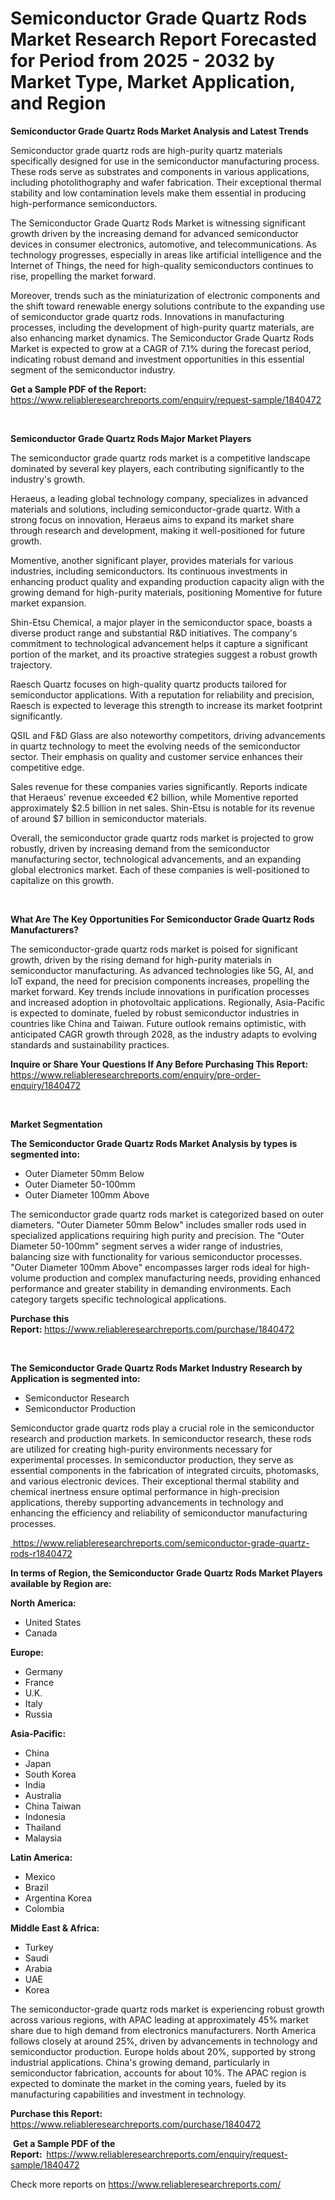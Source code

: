 <p><h1>Semiconductor Grade Quartz Rods Market Research Report Forecasted for Period from 2025 -  2032 by Market Type, Market Application, and Region</h1></p><p><strong>Semiconductor Grade Quartz Rods Market Analysis and Latest Trends</strong></p>
<p><p>Semiconductor grade quartz rods are high-purity quartz materials specifically designed for use in the semiconductor manufacturing process. These rods serve as substrates and components in various applications, including photolithography and wafer fabrication. Their exceptional thermal stability and low contamination levels make them essential in producing high-performance semiconductors.</p><p>The Semiconductor Grade Quartz Rods Market is witnessing significant growth driven by the increasing demand for advanced semiconductor devices in consumer electronics, automotive, and telecommunications. As technology progresses, especially in areas like artificial intelligence and the Internet of Things, the need for high-quality semiconductors continues to rise, propelling the market forward.</p><p>Moreover, trends such as the miniaturization of electronic components and the shift toward renewable energy solutions contribute to the expanding use of semiconductor grade quartz rods. Innovations in manufacturing processes, including the development of high-purity quartz materials, are also enhancing market dynamics. The Semiconductor Grade Quartz Rods Market is expected to grow at a CAGR of 7.1% during the forecast period, indicating robust demand and investment opportunities in this essential segment of the semiconductor industry.</p></p>
<p><strong>Get a Sample PDF of the Report:&nbsp;</strong> <a href="https://www.reliableresearchreports.com/enquiry/request-sample/1840472?utm_campaign=3059&utm_medium=2&utm_source=Github&utm_content=ia&utm_term=06042025&utm_id=semiconductor-grade-quartz-rods">https://www.reliableresearchreports.com/enquiry/request-sample/1840472</a></p>
<p>&nbsp;</p>
<p><strong>Semiconductor Grade Quartz Rods Major Market Players</strong></p>
<p><p>The semiconductor grade quartz rods market is a competitive landscape dominated by several key players, each contributing significantly to the industry's growth. </p><p>Heraeus, a leading global technology company, specializes in advanced materials and solutions, including semiconductor-grade quartz. With a strong focus on innovation, Heraeus aims to expand its market share through research and development, making it well-positioned for future growth.</p><p>Momentive, another significant player, provides materials for various industries, including semiconductors. Its continuous investments in enhancing product quality and expanding production capacity align with the growing demand for high-purity materials, positioning Momentive for future market expansion.</p><p>Shin-Etsu Chemical, a major player in the semiconductor space, boasts a diverse product range and substantial R&D initiatives. The company's commitment to technological advancement helps it capture a significant portion of the market, and its proactive strategies suggest a robust growth trajectory.</p><p>Raesch Quartz focuses on high-quality quartz products tailored for semiconductor applications. With a reputation for reliability and precision, Raesch is expected to leverage this strength to increase its market footprint significantly.</p><p>QSIL and F&D Glass are also noteworthy competitors, driving advancements in quartz technology to meet the evolving needs of the semiconductor sector. Their emphasis on quality and customer service enhances their competitive edge.</p><p>Sales revenue for these companies varies significantly. Reports indicate that Heraeus' revenue exceeded €2 billion, while Momentive reported approximately $2.5 billion in net sales. Shin-Etsu is notable for its revenue of around $7 billion in semiconductor materials.</p><p>Overall, the semiconductor grade quartz rods market is projected to grow robustly, driven by increasing demand from the semiconductor manufacturing sector, technological advancements, and an expanding global electronics market. Each of these companies is well-positioned to capitalize on this growth.</p></p>
<p>&nbsp;</p>
<p><strong>What Are The Key Opportunities For Semiconductor Grade Quartz Rods Manufacturers?</strong></p>
<p><p>The semiconductor-grade quartz rods market is poised for significant growth, driven by the rising demand for high-purity materials in semiconductor manufacturing. As advanced technologies like 5G, AI, and IoT expand, the need for precision components increases, propelling the market forward. Key trends include innovations in purification processes and increased adoption in photovoltaic applications. Regionally, Asia-Pacific is expected to dominate, fueled by robust semiconductor industries in countries like China and Taiwan. Future outlook remains optimistic, with anticipated CAGR growth through 2028, as the industry adapts to evolving standards and sustainability practices.</p></p>
<p><strong>Inquire or Share Your Questions If Any Before Purchasing This Report:</strong> <a href="https://www.reliableresearchreports.com/enquiry/pre-order-enquiry/1840472?utm_campaign=3059&utm_medium=2&utm_source=Github&utm_content=ia&utm_term=06042025&utm_id=semiconductor-grade-quartz-rods">https://www.reliableresearchreports.com/enquiry/pre-order-enquiry/1840472</a></p>
<p>&nbsp;</p>
<p><strong>Market Segmentation</strong></p>
<p><strong>The Semiconductor Grade Quartz Rods Market Analysis by types is segmented into:</strong></p>
<p><ul><li>Outer Diameter 50mm Below</li><li>Outer Diameter 50-100mm</li><li>Outer Diameter 100mm Above</li></ul></p>
<p><p>The semiconductor grade quartz rods market is categorized based on outer diameters. "Outer Diameter 50mm Below" includes smaller rods used in specialized applications requiring high purity and precision. The "Outer Diameter 50-100mm" segment serves a wider range of industries, balancing size with functionality for various semiconductor processes. "Outer Diameter 100mm Above" encompasses larger rods ideal for high-volume production and complex manufacturing needs, providing enhanced performance and greater stability in demanding environments. Each category targets specific technological applications.</p></p>
<p><strong>Purchase this Report:&nbsp;</strong><a href="https://www.reliableresearchreports.com/purchase/1840472?utm_campaign=3059&utm_medium=2&utm_source=Github&utm_content=ia&utm_term=06042025&utm_id=semiconductor-grade-quartz-rods">https://www.reliableresearchreports.com/purchase/1840472</a></p>
<p>&nbsp;</p>
<p><strong>The Semiconductor Grade Quartz Rods Market Industry Research by Application is segmented into:</strong></p>
<p><ul><li>Semiconductor Research</li><li>Semiconductor Production</li></ul></p>
<p><p>Semiconductor grade quartz rods play a crucial role in the semiconductor research and production markets. In semiconductor research, these rods are utilized for creating high-purity environments necessary for experimental processes. In semiconductor production, they serve as essential components in the fabrication of integrated circuits, photomasks, and various electronic devices. Their exceptional thermal stability and chemical inertness ensure optimal performance in high-precision applications, thereby supporting advancements in technology and enhancing the efficiency and reliability of semiconductor manufacturing processes.</p></p>
<p><a href="https://www.reliableresearchreports.com/semiconductor-grade-quartz-rods-r1840472?utm_campaign=3059&utm_medium=2&utm_source=Github&utm_content=ia&utm_term=06042025&utm_id=semiconductor-grade-quartz-rods">&nbsp;https://www.reliableresearchreports.com/semiconductor-grade-quartz-rods-r1840472</a></p>
<p><strong>In terms of Region, the Semiconductor Grade Quartz Rods Market Players available by Region are:</strong></p>
<p>
    <p> <strong> North America: </strong>
        <ul>
            <li>United States</li>
            <li>Canada</li>
        </ul>
        </p> 
    <p> <strong> Europe: </strong>
        <ul>
            <li>Germany</li>
            <li>France</li>
            <li>U.K.</li>
            <li>Italy</li>
            <li>Russia</li>
        </ul>
        </p> 
    <p> <strong> Asia-Pacific: </strong>
        <ul>
            <li>China</li>
            <li>Japan</li>
            <li>South Korea</li>
            <li>India</li>
            <li>Australia</li>
            <li>China Taiwan</li>
            <li>Indonesia</li>
            <li>Thailand</li>
            <li>Malaysia</li>
        </ul>
        </p> 
    <p> <strong> Latin America: </strong>
        <ul>
            <li>Mexico</li>
            <li>Brazil</li>
            <li>Argentina Korea</li>
            <li>Colombia</li>
        </ul>
        </p> 
    <p> <strong> Middle East & Africa: </strong>
        <ul>
            <li>Turkey</li>
            <li>Saudi</li>
            <li>Arabia</li>
            <li>UAE</li>
            <li>Korea</li>
        </ul>
    </p>
    </p>
<p><p>The semiconductor-grade quartz rods market is experiencing robust growth across various regions, with APAC leading at approximately 45% market share due to high demand from electronics manufacturers. North America follows closely at around 25%, driven by advancements in technology and semiconductor production. Europe holds about 20%, supported by strong industrial applications. China's growing demand, particularly in semiconductor fabrication, accounts for about 10%. The APAC region is expected to dominate the market in the coming years, fueled by its manufacturing capabilities and investment in technology.</p></p>
<p><strong>Purchase this Report: </strong><a href="https://www.reliableresearchreports.com/purchase/1840472?utm_campaign=3059&utm_medium=2&utm_source=Github&utm_content=ia&utm_term=06042025&utm_id=semiconductor-grade-quartz-rods">https://www.reliableresearchreports.com/purchase/1840472</a></p>
<p>&nbsp;<strong>Get a Sample PDF of the Report:&nbsp;&nbsp;</strong><a href="https://www.reliableresearchreports.com/enquiry/request-sample/1840472?utm_campaign=3059&utm_medium=2&utm_source=Github&utm_content=ia&utm_term=06042025&utm_id=semiconductor-grade-quartz-rods">https://www.reliableresearchreports.com/enquiry/request-sample/1840472</a></p>
<p><strong></strong></p>
<p>Check more reports on <a href="https://www.reliableresearchreports.com/?utm_campaign=3059&utm_medium=2&utm_source=Github&utm_content=ia&utm_term=06042025&utm_id=semiconductor-grade-quartz-rods">https://www.reliableresearchreports.com/</a></p>